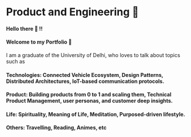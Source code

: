 # Product and Engineering :thought_balloon:

#### Hello there  :wave: !!

#### Welcome to my Portfolio :crossed_fingers:

I am a graduate of the University of Delhi, who loves to talk about topics such as

#### Technologies: Connected Vehicle Ecosystem, Design Patterns, Distributed Architectures, IoT-based communication protocols.
#### Product: Building products from 0 to 1 and scaling them, Technical Product Management, user personas, and customer deep insights.
#### Life: Spirituality, Meaning of Life, Meditation, Purposed-driven lifestyle. 
#### Others: Travelling, Reading, Animes, etc







